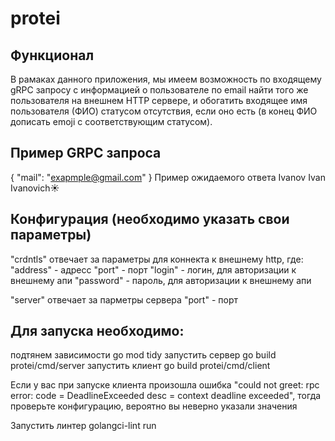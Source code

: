 # protei

## Функционал
В рамаках данного приложения, мы имеем возможность по входящему gRPC запросу с
информацией о пользователе по email найти того же пользователя на внешнем HTTP
сервере, и обогатить входящее имя пользователя (ФИО) статусом отсутствия, если оно
есть (в конец ФИО дописать emoji с соответствующим статусом).

## Пример GRPC запроса
{
  "mail": "exapmple@gmail.com"
}
Пример ожидаемого ответа
Ivanov Ivan Ivanovich☀️

## Конфигурация (необходимо указать свои параметры)

"crdntls" отвечает за параметры для коннекта к внешнему http, где:
  "address" - адресс
  "port" - порт
  "login" - логин, для авторизации к внешнему апи
  "password" - пароль, для авторизации к внешнему апи

"server" отвечает за парметры сервера
  "port" - порт

## Для запуска необходимо:
  подтянем зависимости 
  go mod tidy
  запустить сервер
  go build protei/cmd/server
  запустить клиент
  go build protei/cmd/client

  Если у вас при запуске клиента произошла ошибка "could not greet: rpc error: code = DeadlineExceeded desc = context deadline exceeded",
  тогда проверьте конфигурацию, вероятно вы неверно указали значения

  Запустить линтер 
  golangci-lint run
